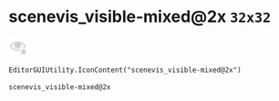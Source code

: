 # scenevis_visible-mixed@2x `32x32`
<img src="/img/scenevis_visible-mixed.png" width=32 height=32>

``` CSharp
EditorGUIUtility.IconContent("scenevis_visible-mixed@2x")
```
```
scenevis_visible-mixed@2x
```
